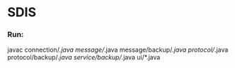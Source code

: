 # SDIS

### Run:

javac connection/*.java message/*.java message/backup/*.java protocol/*.java protocol/backup/*.java service/backup/*.java ui/*.java
